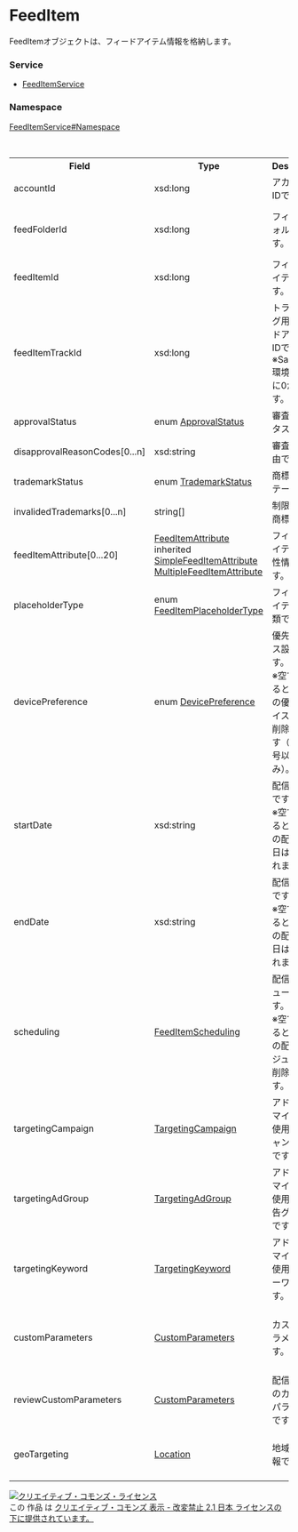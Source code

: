 # FeedItem
FeedItemオブジェクトは、フィードアイテム情報を格納します。

### Service
+ [FeedItemService](../../services/FeedItemService.md)

### Namespace
[FeedItemService#Namespace](../../services/FeedItemService.md#namespace)

<table>
 <tr>
  <th>Field</th>
  <th>Type</th>
  <th>Description</th>
  <th>response</th>
  <th>get</th>
  <th>add</th>
  <th>set</th>
  <th>remove</th>
 </tr>
 <tr>
  <td>accountId</td>
  <td>xsd:long</td>
  <td>アカウントIDです。</td>
  <td>yes</td>
  <td>-</td>
  <td>Ignore</td>
  <td>Ignore</td>
  <td>Ignore</td>
 </tr>
 <tr>
  <td>feedFolderId</td>
  <td>xsd:long</td>
  <td>フィードフォルダIDです。</td>
  <td>yes</td>
  <td>-</td>
  <td>Ignore<br>※アドカスタマイザーの場合、Requirement</td>
  <td>Ignore</td>
  <td>Ignore</td>
 </tr>
 <tr>
  <td>feedItemId</td>
  <td>xsd:long</td>
  <td>フィードアイテムIDです。</td>
  <td>yes</td>
  <td>-</td>
  <td>Ignore</td>
  <td>Requirement</td>
  <td>Requirement</td>
 </tr>
 <tr>
  <td>feedItemTrackId</td>
  <td>xsd:long</td>
  <td>トラッキング用フィードアイテムIDです。<br>※Sandbox環境では常に0が返ります。</td>
  <td>yes</td>
  <td>-</td>
  <td>Ignore</td>
  <td>Ignore</td>
  <td>Ignore</td>
 </tr>
 <tr>
  <td>approvalStatus</td>
  <td>enum <a href="ApprovalStatus.md">ApprovalStatus</a></td>
  <td>審査ステータスです。</td>
  <td>yes</td>
  <td>-</td>
  <td>Ignore</td>
  <td>Ignore</td>
  <td>Ignore</td>
 </tr>
 <tr>
  <td>disapprovalReasonCodes[0...n]</td>
  <td>xsd:string</td>
  <td>審査否認理由です。</td>
  <td>yes</td>
  <td>-</td>
  <td>Ignore</td>
  <td>Ignore</td>
  <td>Ignore</td>
 </tr>
 <tr>
  <td>trademarkStatus</td>
  <td>enum <a href="TrademarkStatus.md">TrademarkStatus</a></td>
  <td>商標保護ステータス</td>
  <td>yes</td>
  <td>-</td>
  <td>Ignore</td>
  <td>Ignore</td>
  <td>Ignore</td>
 </tr>
 <tr>
  <td>invalidedTrademarks[0...n]</td>
  <td>string[]</td>
  <td>制限された商標</td>
  <td>yes</td>
  <td>-</td>
  <td>Ignore</td>
  <td>Ignore</td>
  <td>Ignore</td>
 </tr>
 <tr>
  <td>feedItemAttribute[0...20]</td>
  <td><a href="FeedItemAttribute.md">FeedItemAttribute</a><br>
  inherited<br>
  <a href="SimpleFeedItemAttribute.md">SimpleFeedItemAttribute</a><br>
  <a href="MultipleFeedItemAttribute.md">MultipleFeedItemAttribute	</a><br>
  </td>
  <td>フィードアイテムの属性情報です。</td>
  <td>yes</td>
  <td>-</td>
  <td>Requirement</td>
  <td>Optional</td>
  <td>Ignore</td>
 </tr>
 <tr>
  <td>placeholderType</td>
  <td>enum <a href="FeedItemPlaceholderType.md">FeedItemPlaceholderType</a></td>
  <td>フィードアイテムの種類です。</td>
  <td>yes</td>
  <td>-</td>
  <td>Ignore</td>
  <td>Ignore</td>
  <td>Ignore</td>
 </tr>
 <tr>
  <td>devicePreference</td>
  <td>enum <a href="DevicePreference.md">DevicePreference</a></td>
  <td>優先デバイス設定です。<br>※空で設定すると、既存の優先 デバイス設定は削除されます（電話番号以外のみ）。</td>
  <td>yes</td>
  <td>-</td>
  <td>Optional<br>※電話番号オプションの場合、Optional<br>※Default: SMART_PHONE</td>
  <td>Optional<br>※電話番号オプションの場合、Ignore</td>
  <td>Ignore</td>
 </tr>
 <tr>
  <td>startDate</td>
  <td>xsd:string</td>
  <td>配信開始日です。<br>※空で設定すると、既存の配信開始日は削除されます。</td>
  <td>yes</td>
  <td>-</td>
  <td>Optional</td>
  <td>Optional</td>
  <td>Ignore</td>
 </tr>
 <tr>
  <td>endDate</td>
  <td>xsd:string</td>
  <td>配信終了日です。<br>※空で設定すると、既存の配信終了日は削除されます。</td>
  <td>yes</td>
  <td>-</td>
  <td>Optional</td>
  <td>Optional</td>
  <td>Ignore</td>
 </tr>
 <tr>
  <td>scheduling</td>
  <td><a href="FeedItemScheduling.md">FeedItemScheduling</a></td>
  <td>配信スケジュールです。<br>※空で設定すると、既存の配信スケジュールは削除されます。</td>
  <td>yes</td>
  <td>-</td>
  <td>Optional</td>
  <td>Optional</td>
  <td>Ignore</td>
 </tr>
 <tr>
  <td>targetingCampaign</td>
  <td><a href="TargetingCampaign.md">TargetingCampaign</a></td>
  <td>アドカスタマイザーで使用するキャンペーンです。</td>
  <td>yes</td>
  <td>-</td>
  <td>Ignore<br>※アドカスタマイザーの場合、Optional</td>
  <td>Ignore<br>※アドカスタマイザーの場合、Optional</td>
  <td>Ignore</td>
 </tr>
 <tr>
  <td>targetingAdGroup</td>
  <td><a href="TargetingAdGroup.md">TargetingAdGroup</a></td>
  <td>アドカスタマイザーで使用する広告グループです。</td>
  <td>yes</td>
  <td>-</td>
  <td>Ignore<br>※アドカスタマイザーの場合、Optional</td>
  <td>Ignore<br>※アドカスタマイザーの場合、Optional</td>
  <td>Ignore</td>
 </tr>
 <tr>
  <td>targetingKeyword</td>
  <td><a href="TargetingKeyword.md">TargetingKeyword</a></td>
  <td>アドカスタマイザーで使用するキーワードです。</td>
  <td>yes</td>
  <td>-</td>
  <td>Ignore<br>※アドカスタマイザーの場合、Optional</td>
  <td>Ignore<br>※アドカスタマイザーの場合、Optional</td>
  <td>Ignore</td>
 </tr>
 <tr>
  <td>customParameters</td>
  <td><a href="CustomParameters.md">CustomParameters</a></td>
  <td>カスタムパラメータです。</td>
  <td>yes</td>
  <td>-</td>
  <td>Ignore<br>※クイックリンクオプションの場合、Optional</td>
  <td>Ignore<br>※クイックリンクオプションの場合、Optional</td>
  <td>Ignore</td>
 </tr>
 <tr>
  <td>reviewCustomParameters</td>
  <td><a href="CustomParameters.md">CustomParameters</a></td>
  <td>配信審査中のカスタムパラメータです。</td>
  <td>yes</td>
  <td>-</td>
  <td>Ignore</td>
  <td>Ignore</td>
  <td>Ignore</td>
 </tr>
  <tr>
  <td>geoTargeting</td>
  <td><a href="Location.md">Location</a></td>
  <td>地域設定情報です。</td>
  <td>yes</td>
  <td>-</td>
  <td>Ignore<br>※アドカスタマイザーの場合、Optional</td>
  <td>Ignore</td>
  <td>Ignore</td>
 </tr>
</table>

<a rel="license" href="http://creativecommons.org/licenses/by-nd/2.1/jp/"><img alt="クリエイティブ・コモンズ・ライセンス" style="border-width:0" src="https://i.creativecommons.org/l/by-nd/2.1/jp/88x31.png" /></a><br />この 作品 は <a rel="license" href="http://creativecommons.org/licenses/by-nd/2.1/jp/">クリエイティブ・コモンズ 表示 - 改変禁止 2.1 日本 ライセンスの下に提供されています。</a>
